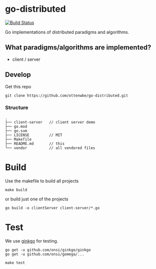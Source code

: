 # go-distributed

[![Build Status](https://travis-ci.org/ottenwbe/go-distributed.svg?branch=master)](https://travis-ci.org/ottenwbe/go-distributed)

Go implementations of distributed paradigms and algorithms.

## What paradigms/algorithms are implemented?

* client / server

## Develop

Get this repo 

```
git clone https://github.com/ottenwbe/go-distributed.git
```

### Structure

```
.
├── client-server   // client server demo
├── go.mod          
├── go.sum
├── LICENSE         // MIT
├── Makefile
├── README.md       // this
└── vendor          // all vendored files
```
 
# Build

Use the makefile to build all projects

```
make build
```

or build just one of the projects

```
go build -o clientServer client-server/*.go 
```

# Test

We use [ginkgo](https://github.com/onsi/ginkgo) for testing.

```
go get -u github.com/onsi/ginkgo/ginkgo  
go get -u github.com/onsi/gomega/...     

make test
```
